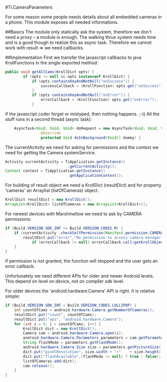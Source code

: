 #Ti.CameraParameters

For some reason some people needs details about all embedded cameras in a phone. This module exposes all needed informations.

##Basics
The module only statically ask the system, therefore we don't need a proxy – a module is enough.
The walking thrue system needs time and is a good though to realize this as async task. Therefore we cannot work with result => we need callbacks.

##Implementation
First we transfer  the javascript callbacks to java KrollFunctions in the single exported method:
```java
public void getAllCams(KrollDict opts) {
		if (opts != null && opts instanceof KrollDict) {
			if (opts.containsKeyAndNotNull("onSuccess")) {
				successCallback = (KrollFunction) opts.get("onSuccess");
			}
			if (opts.containsKeyAndNotNull("onError")) {
				errorCallback = (KrollFunction) opts.get("onError");
			}
```
If the javascript coder forget or mistyped, then nothing happens. ;-))
All the stuff runs in a second thread (async task):
```java
	AsyncTask<Void, Void, Void> doRequest = new AsyncTask<Void, Void, Void>() {
				@Override
				protected Void doInBackground(Void[] dummy) {
```

The currentActivity we need for asking for permissions and the context we need for getting the Camera systemService. 
```java
Activity currentActivity = TiApplication.getInstance()
							.getCurrentActivity();
Context context = TiApplication.getInstance()
							.getApplicationContext();
```
For building of result object we need a KrollDict (resultDict) and for property 'cameras' an Arraylist (listOfCameras) object.
```java
KrollDict resultDict = new KrollDict();
ArrayList<KrollDict> listOfCameras = new ArrayList<KrollDict>();
```
For newest devices with Marshmellow we need to ask by CAMERA permissions:
```java
if (Build.VERSION.SDK_INT >= Build.VERSION_CODES.M) {
	if (currentActivity .checkSelfPermission(Manifest.permission.CAMERA) == PackageManager.PERMISSION_DENIED) {
		resultDict.put("error","No permission to access camera manager.");
			if (errorCallback != null) errorCallback.call(getKrollObject(), resultDict);
	}
}
```			
If permission is not granted, the function will stopped and the user gets an error callback.

Unfortunately we need different APIs for older and newer Android levels. This depend on level on device, not on compiler sdk level. 

For older devices the 'android.hardware.Camera' API is right. 
It is relative simple:
```java
if (Build.VERSION.SDK_INT < Build.VERSION_CODES.LOLLIPOP) {
	int countOfCams = android.hardware.Camera.getNumberOfCameras();
	resultDict.put("count", countOfCams);
	resultDict.put("api", "android.hardware.Camera");
	for (int i = 0; i < countOfCams; i++) {
		KrollDict dict = new KrollDict();
		Camera cam = android.hardware.Camera.open(i);
		android.hardware.Camera.Parameters parameters = cam.getParameters();
		String flashMode = parameters.getFlashMode();
		android.hardware.Camera.Size size = parameters.getPictureSize();
		dict.put("pixelResolution", size.width + "×"	+ size.height);
		dict.put("flashAvailable",(flashMode != null) ? true : false);
		listOfCameras.add(dict);
		cam.release();
	}
}
```
		
